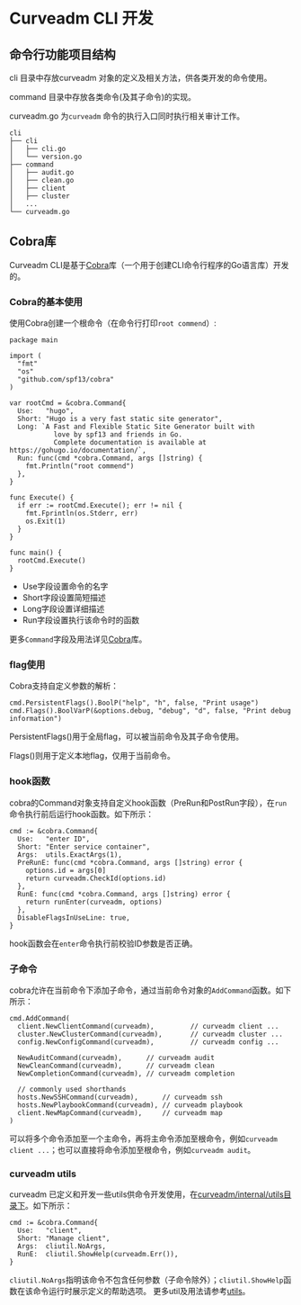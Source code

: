 # Curveadm CLI 开发

## 命令行功能项目结构

cli 目录中存放curveadm 对象的定义及相关方法，供各类开发的命令使用。

command 目录中存放各类命令(及其子命令)的实现。

curveadm.go 为`curveadm` 命令的执行入口同时执行相关审计工作。
```
cli
├── cli
│   ├── cli.go
│   └── version.go
├── command
│   ├── audit.go
│   ├── clean.go
│   ├── client
│   ├── cluster
│   ...
└── curveadm.go
```

## Cobra库

Curveadm CLI是基于[Cobra](https://github.com/spf13/cobra)库（一个用于创建CLI命令行程序的Go语言库）开发的。

### Cobra的基本使用

使用Cobra创建一个根命令（在命令行打印`root commend`）:
```
package main

import (
  "fmt"
  "os"
  "github.com/spf13/cobra"
)

var rootCmd = &cobra.Command{
  Use:   "hugo",
  Short: "Hugo is a very fast static site generator",
  Long: `A Fast and Flexible Static Site Generator built with
           love by spf13 and friends in Go.
           Complete documentation is available at https://gohugo.io/documentation/`,
  Run: func(cmd *cobra.Command, args []string) {
    fmt.Println("root commend")
  },
}

func Execute() {
  if err := rootCmd.Execute(); err != nil {
    fmt.Fprintln(os.Stderr, err)
    os.Exit(1)
  }
}

func main() {
  rootCmd.Execute()
}
```
- Use字段设置命令的名字
- Short字段设置简短描述
- Long字段设置详细描述
- Run字段设置执行该命令时的函数

更多`Command`字段及用法详见[Cobra](https://github.com/spf13/cobra)库。

### flag使用

Cobra支持自定义参数的解析：
```
cmd.PersistentFlags().BoolP("help", "h", false, "Print usage")
cmd.Flags().BoolVarP(&options.debug, "debug", "d", false, "Print debug information")
```
PersistentFlags()用于全局flag，可以被当前命令及其子命令使用。

Flags()则用于定义本地flag，仅用于当前命令。

### hook函数

cobra的Command对象支持自定义hook函数（PreRun和PostRun字段），在`run`命令执行前后运行hook函数。如下所示：
```
cmd := &cobra.Command{
  Use:   "enter ID",
  Short: "Enter service container",
  Args:  utils.ExactArgs(1),
  PreRunE: func(cmd *cobra.Command, args []string) error {
    options.id = args[0]
    return curveadm.CheckId(options.id)
  },
  RunE: func(cmd *cobra.Command, args []string) error {
    return runEnter(curveadm, options)
  },
  DisableFlagsInUseLine: true,
}
```
hook函数会在`enter`命令执行前校验ID参数是否正确。

### 子命令
cobra允许在当前命令下添加子命令，通过当前命令对象的`AddCommand`函数。如下所示：
```
cmd.AddCommand(
  client.NewClientCommand(curveadm),         // curveadm client ...
  cluster.NewClusterCommand(curveadm),       // curveadm cluster ...
  config.NewConfigCommand(curveadm),         // curveadm config ...

  NewAuditCommand(curveadm),      // curveadm audit
  NewCleanCommand(curveadm),      // curveadm clean
  NewCompletionCommand(curveadm), // curveadm completion

  // commonly used shorthands
  hosts.NewSSHCommand(curveadm),      // curveadm ssh
  hosts.NewPlaybookCommand(curveadm), // curveadm playbook
  client.NewMapCommand(curveadm),     // curveadm map
)
```
可以将多个命令添加至一个主命令，再将主命令添加至根命令，例如`curveadm client ...`；也可以直接将命令添加至根命令，例如`curveadm audit`。

### curveadm utils
curveadm 已定义和开发一些utils供命令开发使用，在[curveadm/internal/utils目录下](https://github.com/opencurve/curveadm/tree/develop/internal/utils)。如下所示：
```
cmd := &cobra.Command{
  Use:   "client",
  Short: "Manage client",
  Args:  cliutil.NoArgs,
  RunE:  cliutil.ShowHelp(curveadm.Err()),
}
```
`cliutil.NoArgs`指明该命令不包含任何参数（子命令除外）；`cliutil.ShowHelp`函数在该命令运行时展示定义的帮助选项。
更多util及用法请参考[utils](https://github.com/opencurve/curveadm/tree/develop/internal/utils)。